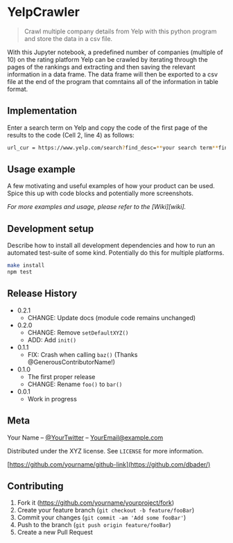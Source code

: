 # YelpCrawler

> Crawl multiple company details from Yelp with this python program and store the data in a csv file.

With this Jupyter notebook, a predefined number of companies (multiple of 10) on the rating platform Yelp can be crawled by iterating through
the pages of the rankings and extracting and then saving the relevant information in a data frame. The data frame will then
be exported to a csv file at the end of the program that comntains all of the information in table format.

## Implementation

Enter a search term on Yelp and copy the code of the first page of the results to the code (Cell 2, line 4) as follows:

```sh
url_cur = https://www.yelp.com/search?find_desc=**your search term**find_loc=**Zip code of your search**&start= + str(**Number of pages you want to crawl***i)
```
## Usage example

A few motivating and useful examples of how your product can be used. Spice this up with code blocks and potentially more screenshots.

_For more examples and usage, please refer to the [Wiki][wiki]._

## Development setup

Describe how to install all development dependencies and how to run an automated test-suite of some kind. Potentially do this for multiple platforms.

```sh
make install
npm test
```

## Release History

* 0.2.1
    * CHANGE: Update docs (module code remains unchanged)
* 0.2.0
    * CHANGE: Remove `setDefaultXYZ()`
    * ADD: Add `init()`
* 0.1.1
    * FIX: Crash when calling `baz()` (Thanks @GenerousContributorName!)
* 0.1.0
    * The first proper release
    * CHANGE: Rename `foo()` to `bar()`
* 0.0.1
    * Work in progress

## Meta

Your Name – [@YourTwitter](https://twitter.com/dbader_org) – YourEmail@example.com

Distributed under the XYZ license. See ``LICENSE`` for more information.

[https://github.com/yourname/github-link](https://github.com/dbader/)

## Contributing

1. Fork it (<https://github.com/yourname/yourproject/fork>)
2. Create your feature branch (`git checkout -b feature/fooBar`)
3. Commit your changes (`git commit -am 'Add some fooBar'`)
4. Push to the branch (`git push origin feature/fooBar`)
5. Create a new Pull Request
